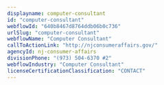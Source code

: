 ```yaml
---
displayname: computer-consultant
id: "computer-consultant"
webflowId: "640b8467d8764ddb06b0c736"
urlSlug: "computer-consultant"
webflowName: "Computer Consultant"
callToActionLink: "http://njconsumeraffairs.gov/"
agencyId: nj-consumer-affairs
divisionPhone: "(973) 504-6370 #2"
webflowIndustry: "Computer Consultant"
licenseCertificationClassification: "CONTACT"
---
```


